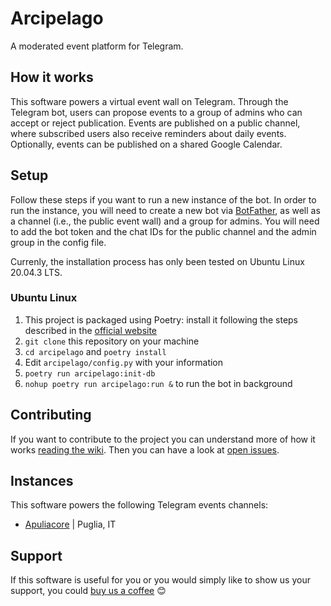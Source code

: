 # Arcipelago
A moderated event platform for Telegram.

## How it works
This software powers a virtual event wall on Telegram.
Through the Telegram bot, users can propose events to a group of admins who can accept or reject publication.
Events are published on a public channel, where subscribed users also receive reminders about daily events.
Optionally, events can be published on a shared Google Calendar.

## Setup

Follow these steps if you want to run a new instance of the bot.
In order to run the instance, you will need to create a new bot via [BotFather](https://telegram.me/BotFather), as well as a channel (i.e., the public event wall) and a group for admins.
You will need to add the bot token and the chat IDs for the public channel and the admin group in the config file.

Currenly, the installation process has only been tested on Ubuntu Linux 20.04.3 LTS.

### Ubuntu Linux
1. This project is packaged using Poetry: install it following the steps described in the [official website](https://python-poetry.org/docs/#installation)
2. `git clone` this repository on your machine
3. `cd arcipelago` and `poetry install`
4. Edit `arcipelago/config.py` with your information
5. `poetry run arcipelago:init-db`
6. `nohup poetry run arcipelago:run &` to run the bot in background

## Contributing
If you want to contribute to the project you can understand more of how it works [reading the wiki](https://github.com/apuliacore/arcipelago/wiki/Arcipelago-Wiki).
Then you can have a look at [open issues](https://github.com/apuliacore/arcipelago/issues).

## Instances
This software powers the following Telegram events channels:
- [Apuliacore](https://t.me/apuliacore) | Puglia, IT

## Support
If this software is useful for you or you would simply like to show us your support, you could [buy us a coffee](https://ko-fi.com/apuliacore) 😊
